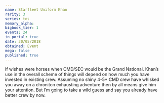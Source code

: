 ```yaml
---
name: Starfleet Uniform Khan
rarity: 3
series: tos
memory_alpha:
bigbook_tier: 1
events: 24
in_portal: true
date: 30/05/2018
obtained: Event
mega: false
published: true
---
```


If wishes were horses when CMD/SEC would be the Grand National. Khan’s use in the overall scheme of things will depend on how much you have invested in existing crew. Assuming no shiny 4-5* CMD crew have whisked you away on a chroniton exhausting adventure then by all means give him your attention. But I’m going to take a wild guess and say you already have better crew by now.
